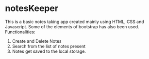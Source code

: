 # notesKeeper
This is a basic notes taking app created mainly using HTML, CSS and Javascript. Some of the elements of bootstrap has also been used.
Functionalities:
1) Create and Delete Notes
2) Search from the list of notes present
3) Notes get saved to the local storage.

